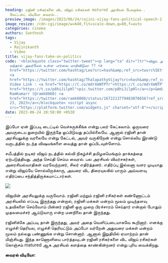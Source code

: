 ```yaml
---
heading: ரஜினி ரசிகர்களை விட விஜய் ரசிகர்கள் matured அரசியல் பேசுறாங்க..
  லேட்டஸ்ட் வீடியோ வைரல்..
preview_image: /images/2023/06/24/rajini-vijay-fans-political-speech-2-.jpg
image_resize: /cdn-cgi/image/w=640,fit=scale-down,q=80,f=auto
categories: cinema
authors: Santhosh
tags:
  - Vijay
  - Rajinikanth
  - Video
title: vijay-fans-take-on-politics
code: '<blockquote class="twitter-tweet"><p lang="ta" dir="ltr">விஜய் அரசியல்
  வந்தால் அவர்மேல் உள்ள பார்வை மாறிவிடுமா ?? <a
  href="https://twitter.com/hashtag/Leo?src=hash&amp;ref_src=twsrc%5Etfw">#Leo</a>
  <a
  href="https://twitter.com/hashtag/ThalapathyVijay?src=hash&amp;ref_src=twsrc%5Etfw">#ThalapathyVijay</a><br><br>Full
  Video Link : <a href="https://t.co/mdrXmNTPTr">https://t.co/mdrXmNTPTr</a> <a
  href="https://t.co/p8hiJilpHl">pic.twitter.com/p8hiJilpHl</a></p>&mdash;
  RamKumarr (@ramk8060) <a
  href="https://twitter.com/ramk8060/status/1672213779483078656?ref_src=twsrc%5Etfw">June
  23, 2023</a></blockquote> <script async
  src="https://platform.twitter.com/widgets.js" charset="utf-8"></script>'
date: 2023-06-24 20:58:00 +0530
---
```



இப்போ ஏன் இப்படி டைட்டில் வெச்சுருக்கீங்க என்று பலர் கேட்கலாம். ஒருவரை அவருடைய துறையில் இருந்தே ஒப்பிடுவது தப்பில்லையே. ஆனால் ரஜினி தான் அரசியலுக்கு வரலையே என்று கேட்டல், அவர் வருகிறேன் என்று சொல்லிய இரண்டு வருடத்தில் நடந்த விஷயங்களை வைத்து தான் ஒப்பிடவுள்ளோம்.

சமீபத்தில் நடிகர் விஜய் நடத்தில் கல்வி நிகழ்ச்சி தமிழகமெங்கும் தாக்கத்தை ஏற்படுத்தியது. அந்த செய்தி செம்ம வைரல். பல அரசியல் விமர்சகர்கள், அரைசியல்வாதிகள் வரவேற்றனர், சிலர் எதிர்த்தனர். எதிர்ப்பு இல்லனா வளர முடியாது என்று விஜய்யே சொல்லிருக்காரு, அவரை விட திரையுலகில் யாரும் அவ்வளவு எதிர்ப்பை சந்தித்திருக்கமாட்டார்கள்.

![](/images/2023/06/24/rajini-vijay-fans-political-speech-1-.jpg)

விஜயின் அரசியலுக்கு வருவோம். ரஜினி மற்றும் ரஜினி ரசிகர்கள் கண்ணோட்டம் அரசியலில் எப்படி இருந்தது என்றால், ரஜினி மக்கள் மன்றம் மூலம் முடிந்தளவு உதவிகளை செய்வோம் பின்னர் ரஜினி ஒரு முறை பிரச்சாரம் செய்தார் என்றால் போதும் முதலமைச்சர் ஆய்டுவாரு என்ற மனநிலை தான் இருந்தது.

ரஜினிக்கே அப்படி தான் இருந்தது, அவர் அதை வெளிப்படையாகவே கூறினார். எனக்கு எழுச்சி தெரியல, எழுச்சி தெரியட்டும் அப்போ வர்றேன் அதுவரை மக்கள் மன்றம் மூலம் நல்லது பண்ணுங்க என்று சொன்னார். ஆனால் இறுதியில் ஏமாற்றம் தான் மிஞ்சியது. இந்த காணொளியை பார்த்தவுடன் ரஜினி ரசிகர்களை விட விஜய் ரசிகர்கள் கொஞ்சம் matured ஆக அரசியல் களத்தை காண்கின்றனர் என்று புரிய வைக்கிறது.

**வைரல் வீடியோ:**